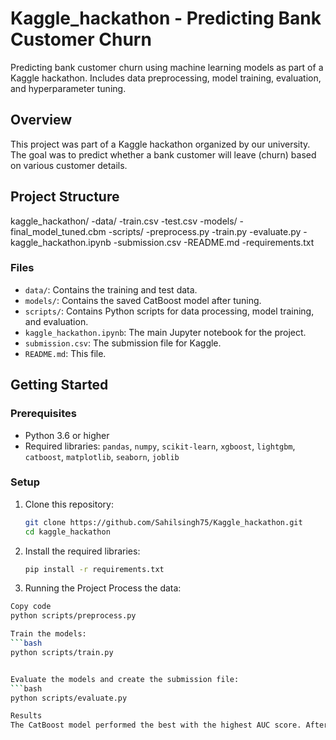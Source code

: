 # Kaggle_hackathon - Predicting Bank Customer Churn
Predicting bank customer churn using machine learning models as part of a Kaggle hackathon. Includes data preprocessing, model training, evaluation, and hyperparameter tuning.

## Overview
This project was part of a Kaggle hackathon organized by our university. The goal was to predict whether a bank customer will leave (churn) based on various customer details.

## Project Structure
kaggle_hackathon/
    -data/
      -train.csv
      -test.csv
    -models/
      -final_model_tuned.cbm
    -scripts/
      -preprocess.py
      -train.py
      -evaluate.py
    -kaggle_hackathon.ipynb
    -submission.csv
    -README.md
    -requirements.txt


### Files

- `data/`: Contains the training and test data.
- `models/`: Contains the saved CatBoost model after tuning.
- `scripts/`: Contains Python scripts for data processing, model training, and evaluation.
- `kaggle_hackathon.ipynb`: The main Jupyter notebook for the project.
- `submission.csv`: The submission file for Kaggle.
- `README.md`: This file.

## Getting Started

### Prerequisites

- Python 3.6 or higher
- Required libraries: `pandas`, `numpy`, `scikit-learn`, `xgboost`, `lightgbm`, `catboost`, `matplotlib`, `seaborn`, `joblib`

### Setup

1. Clone this repository:

   ```bash
   git clone https://github.com/Sahilsingh75/Kaggle_hackathon.git
   cd kaggle_hackathon

2. Install the required libraries:
   ```bash
   pip install -r requirements.txt

3. Running the Project
  Process the data:
  
  ```bash
  Copy code
  python scripts/preprocess.py

  Train the models:
  ```bash
  python scripts/train.py


  Evaluate the models and create the submission file:  
  ```bash
  python scripts/evaluate.py

Results
The CatBoost model performed the best with the highest AUC score. After tuning the hyperparameters, the performance improved even more.



